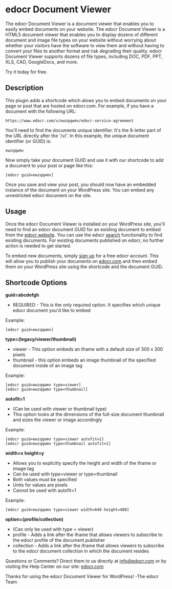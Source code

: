 # edocr Document Viewer

The edocr Document Viewer is a document viewer that enables you to easily embed documents on your website. The edocr Document Viewer is a HTML5 document viewer that enables you to display dozens of different document and image file types on your website without worrying about whether your visitors have the software to view them and  without having to convert your files to another format and risk degrading their quality. edocr Document Viewer supports dozens of file types, including DOC, PDF, PPT, XLS, CAD, GoogleDocs, and more.

Try it today for free.



## Description

This plugin adds a shortcode which alows you to embed documents on your page or post that are hosted on edocr.com. For example, if you have a document with the following URL:

```
https://www.edocr.com/v/ewzqqwmv/edocr-service-agreement
```

You'll need to find the documents unique identifier. It's the 8-letter part of the URL directly after the '/v/'. In this example, the unique document identifier (or GUID) is:

```
ewzqqwmv
```

Now simply take your document GUID and use it with our shortcode to add a document to your post or page like this:

```
[edocr guid=ewzqqwmv]
```

Once you save and view your post, you should now have an embedded instance of the document on your WordPress site. You can embed any unrestricted edocr document on the site.



## Usage

Once the edocr Document Viewer is installed on your WordPress site, you'll need to find an edocr document GUID for an existing document to embed from the [edocr website](https://www.edocr.com/). You can use the edocr [search](https://www.edocr.com/search) functionality to find existing documents. For existing documents published on edocr, no further action is needed to get started. 

To embed new documents, simply [sign up](https://www.edocr.com/account/create) for a free edocr account. This will allow you to publish your documents on [edocr.com](https://www.edocr.com) and then embed them on your WordPress site using the shortcode and the document GUID.



## Shortcode Options

**guid=abcdefgh**

- REQUIRED - This is the only required option. It specifies which unique edocr document you'd like to embed

Example:

```
[edocr guid=ewzqqwmv]
```

**type=(legacy/viewer/thumbnail)**

- viewer - This option embeds an iframe with a default size of 300 x 300 pixels
- thumbnail - this option embeds an image thumbnail of the specified document inside of an image tag

Example:

```
[edocr guid=ewzqqwmv type=viewer]
[edocr guid=ewzqqwmv type=thumbnail]
```

**autofit=1**

- (Can be used with viewer or thumbnail type)
- This option looks at the dimensions of the full-size document thumbnail and sizes the viewer or image accordingly

Example:

```
[edocr guid=ewzqqwmv type=viewer autofit=1]
[edocr guid=ewzqqwmv type=thumbnail autofit=1]
```

**width=x**
**height=y**

- Allows you to explicitly specify the height and width of the iframe or image tag
- Can be used with type=viewer or type=thumbnail
- Both values must be specified
- Units for values are pixels
- Cannot be used with autofit=1

Example:

```
[edocr guid=ewzqqwmv type=viewer width=640 height=480]
```

**option=(profile/collection)**

- (Can only be used with type = viewer)
- profile - Adds a link after the iframe that allows viewers to subscribe to the edocr profile of the document publisher
- collection - Adds a link after the iframe that allows viewers to subscribe to the edocr document collection in which the document resides

Questions or Comments? Direct them to us directly at info@edocr.com or by visiting the Help Center on our site: [edocr.com](https://edocr.com)

Thanks for using the edocr Document Viewer for WordPress!
-The edocr Team

